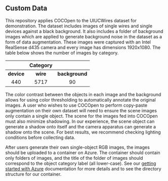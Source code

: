 ## **Custom Data**

This repository applies COCOpen to the UIUCWires dataset for demonstration. The dataset includes images of single wires and single devices against a black background. It also includes a folder of background images which are applied to generate background noise in the dataset as a form of data augmentation. These images were captured with an Intel RealSense d435 camera and every image has dimensions 1920x1080. The table below shows the number of images by category.

<div align="center">

|            	| Category 	|               |
|:----------:	|:--------:	|:-------------:|
| **device** 	| **wire** 	| **background**|
|     440    	|   5717   	|       90      |
</div>

The color contrast between the objects in each image and the background allows for using color thresholding to automatically annotate the original images. A user who wishes to use COCOpen to perform copy-paste augmentation on their own dataset will need to ensure the scene images only contain a single object. The scene for the images fed into COCOpen must also minimize shadowing. In our experience, the scene object can generate a shadow onto itself and the camera apparatus can generate a shadow onto the scene. For best results, we recommend checking lighting conditions before collecting data.

After users generate their own single-object RGB images, the images should be uploaded to a container on Azure. The container should contain only folders of images, and the title of the folder of images should correspond to the object category label (all lower-case). See our [getting started with Azure](https://github.com/RMDLO/COCOpen-OpenCV/blob/3dec8c36087c0ba8033d62a987ae7738475e161f/docs/README_AZURE.md) documentation for more details and to see the directory structure for our container.
